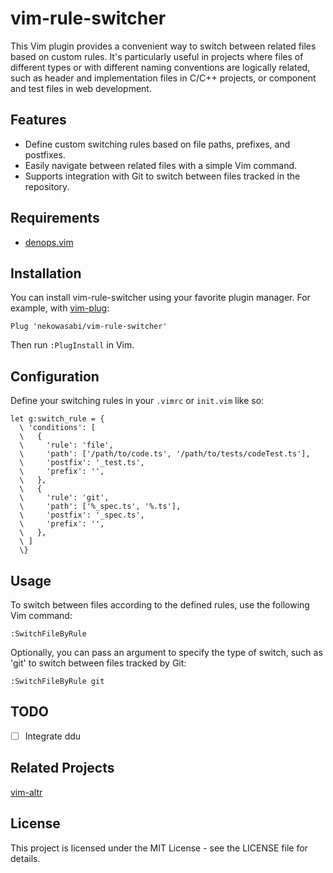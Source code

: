 # vim-rule-switcher

This Vim plugin provides a convenient way to switch between related files based
on custom rules. It's particularly useful in projects where files of different
types or with different naming conventions are logically related, such as header
and implementation files in C/C++ projects, or component and test files in web
development.

## Features

- Define custom switching rules based on file paths, prefixes, and postfixes.
- Easily navigate between related files with a simple Vim command.
- Supports integration with Git to switch between files tracked in the
  repository.

## Requirements

- [denops.vim](https://github.com/vim-denops/denops.vim)

## Installation

You can install vim-rule-switcher using your favorite plugin manager. For
example, with [vim-plug](https://github.com/junegunn/vim-plug):

```vim
Plug 'nekowasabi/vim-rule-switcher'
```

Then run `:PlugInstall` in Vim.

## Configuration

Define your switching rules in your `.vimrc` or `init.vim` like so:

```vim
let g:switch_rule = {
  \ 'conditions': [
  \   {
  \     'rule': 'file',
  \     'path': ['/path/to/code.ts', '/path/to/tests/codeTest.ts'],
  \     'postfix': '_test.ts',
  \     'prefix': '',
  \   },
  \   {
  \     'rule': 'git',
  \     'path': ['%_spec.ts', '%.ts'],
  \     'postfix': '_spec.ts',
  \     'prefix': '',
  \   },
  \ ]
  \}
```

## Usage

To switch between files according to the defined rules, use the following Vim
command:

```vim
:SwitchFileByRule
```

Optionally, you can pass an argument to specify the type of switch, such as
'git' to switch between files tracked by Git:

```vim
:SwitchFileByRule git
```

## TODO

- [ ] Integrate ddu

## Related Projects

[vim-altr](https://github.com/kana/vim-altr)

## License

This project is licensed under the MIT License - see the LICENSE file for
details.
